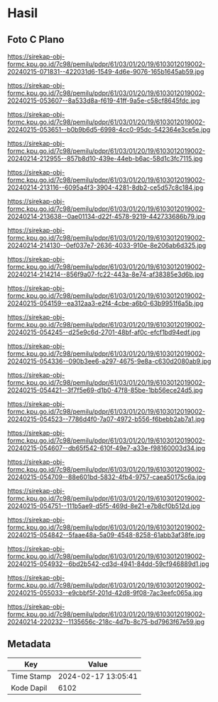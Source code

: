 # Hasil

## Foto C Plano

https://sirekap-obj-formc.kpu.go.id/7c98/pemilu/pdpr/61/03/01/20/19/6103012019002-20240215-071831--422031d6-1549-4d6e-9076-165b1645ab59.jpg

https://sirekap-obj-formc.kpu.go.id/7c98/pemilu/pdpr/61/03/01/20/19/6103012019002-20240215-053607--8a533d8a-f619-41ff-9a5e-c58cf8645fdc.jpg

https://sirekap-obj-formc.kpu.go.id/7c98/pemilu/pdpr/61/03/01/20/19/6103012019002-20240215-053651--b0b9b6d5-6998-4cc0-95dc-542364e3ce5e.jpg

https://sirekap-obj-formc.kpu.go.id/7c98/pemilu/pdpr/61/03/01/20/19/6103012019002-20240214-212955--857b8d10-439e-44eb-b6ac-58d1c3fc7115.jpg

https://sirekap-obj-formc.kpu.go.id/7c98/pemilu/pdpr/61/03/01/20/19/6103012019002-20240214-213116--6095a4f3-3904-4281-8db2-ce5d57c8c184.jpg

https://sirekap-obj-formc.kpu.go.id/7c98/pemilu/pdpr/61/03/01/20/19/6103012019002-20240214-213638--0ae01134-d22f-4578-9219-442733686b79.jpg

https://sirekap-obj-formc.kpu.go.id/7c98/pemilu/pdpr/61/03/01/20/19/6103012019002-20240214-214130--0ef037e7-2636-4033-910e-8e206ab6d325.jpg

https://sirekap-obj-formc.kpu.go.id/7c98/pemilu/pdpr/61/03/01/20/19/6103012019002-20240214-214214--856f9a07-fc22-443a-8e74-af38385e3d6b.jpg

https://sirekap-obj-formc.kpu.go.id/7c98/pemilu/pdpr/61/03/01/20/19/6103012019002-20240215-054159--ea312aa3-e2f4-4cbe-a6b0-63b9951f6a5b.jpg

https://sirekap-obj-formc.kpu.go.id/7c98/pemilu/pdpr/61/03/01/20/19/6103012019002-20240215-054245--d25e9c6d-2701-48bf-af0c-efcf1bd94edf.jpg

https://sirekap-obj-formc.kpu.go.id/7c98/pemilu/pdpr/61/03/01/20/19/6103012019002-20240215-054336--090b3ee6-a297-4675-9e8a-c630d2080ab9.jpg

https://sirekap-obj-formc.kpu.go.id/7c98/pemilu/pdpr/61/03/01/20/19/6103012019002-20240215-054421--3f7f5e69-d1b0-47f8-85be-1bb56ece24d5.jpg

https://sirekap-obj-formc.kpu.go.id/7c98/pemilu/pdpr/61/03/01/20/19/6103012019002-20240215-054523--7786d4f0-7a07-4972-b556-f6bebb2ab7a1.jpg

https://sirekap-obj-formc.kpu.go.id/7c98/pemilu/pdpr/61/03/01/20/19/6103012019002-20240215-054607--db65f542-610f-49e7-a33e-f98160003d34.jpg

https://sirekap-obj-formc.kpu.go.id/7c98/pemilu/pdpr/61/03/01/20/19/6103012019002-20240215-054709--88e601bd-5832-4fb4-9757-caea50175c6a.jpg

https://sirekap-obj-formc.kpu.go.id/7c98/pemilu/pdpr/61/03/01/20/19/6103012019002-20240215-054751--111b5ae9-d5f5-469d-8e21-e7b8cf0b512d.jpg

https://sirekap-obj-formc.kpu.go.id/7c98/pemilu/pdpr/61/03/01/20/19/6103012019002-20240215-054842--5faae48a-5a09-4548-8258-61abb3af38fe.jpg

https://sirekap-obj-formc.kpu.go.id/7c98/pemilu/pdpr/61/03/01/20/19/6103012019002-20240215-054932--6bd2b542-cd3d-4941-84dd-59cf946889d1.jpg

https://sirekap-obj-formc.kpu.go.id/7c98/pemilu/pdpr/61/03/01/20/19/6103012019002-20240215-055033--e9cbbf5f-201d-42d8-9f08-7ac3eefc065a.jpg

https://sirekap-obj-formc.kpu.go.id/7c98/pemilu/pdpr/61/03/01/20/19/6103012019002-20240214-220232--1135656c-218c-4d7b-8c75-bd7963f67e59.jpg


## Metadata

| Key        | Value               |
| ---------- | ------------------- |
| Time Stamp | 2024-02-17 13:05:41 |
| Kode Dapil | 6102                |



